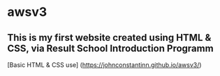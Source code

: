 # awsv3
## This is my first website created using HTML & CSS, via Result School Introduction Programm

[Basic HTML & CSS use] (https://johnconstantinn.github.io/awsv3/)

